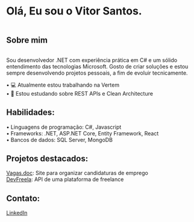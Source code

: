 # Olá, Eu sou o Vitor Santos.
<div style="display: inline-block"></div>

## Sobre mim
<div style="display: inline-block">
  <p>Sou desenvolvedor .NET com experiência prática em C# e um sólido entendimento das tecnologias Microsoft. Gosto de criar soluções e estou sempre desenvolvendo projetos pessoais, a fim de evoluir tecnicamente.</p>
  • 💻 Atualmente estou trabalhando na Vertem<br>
  • 📖 Estou estudando sobre REST APIs e Clean Architecture<br>
</div>

## Habilidades:
<div style="display: inline-block">
• Linguagens de programação: C#, Javascript<br>
• Frameworks: .NET, ASP.NET Core, Entity Framework, React<br>
• Bancos de dados: SQL Server, MongoDB
</div>

## Projetos destacados:
<div style="display: inline-block">
  <a href="https://github.com/vitxr10/Vagas.doc">Vagas.doc</a>: Site para organizar candidaturas de emprego<br>
  <a href="https://github.com/vitxr10/devfreela-api">DevFreela</a>: API de uma plataforma de freelance
</div>

## Contato:
<div style="display: inline-block">
  <a href="https://www.linkedin.com/in/vitor-santos-alves/">LinkedIn</a>
</div>
